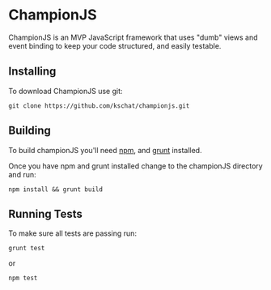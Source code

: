 ChampionJS
==========

ChampionJS is an MVP JavaScript framework that uses "dumb" views and event binding to keep your code structured, and easily testable.

Installing
----------

To download ChampionJS use git:  

    git clone https://github.com/kschat/championjs.git

Building
--------

To build championJS you'll need [npm](https://npmjs.org/), and [grunt](http://gruntjs.com/) installed.

Once you have npm and grunt installed change to the championJS directory and run:

    npm install && grunt build

    
Running Tests
-------------

To make sure all tests are passing run:

    grunt test
    
or

    npm test